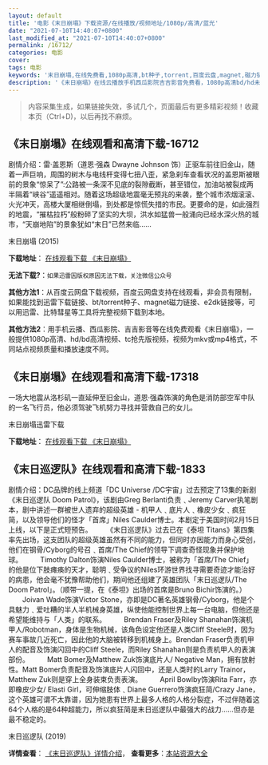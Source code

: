 ```yaml
---
layout: default
title: '电影《末日崩塌》下载资源/在线播放/视频地址/1080p/高清/蓝光'
date: "2021-07-10T14:40:07+0800"
last_modified_at: "2021-07-10T14:40:07+0800"
permalink: /16712/
categories: 电影
cover:
tags: 电影
keywords: '末日崩塌,在线免费看,1080p高清,bt种子,torrent,百度云盘,magnet,磁力链,迅雷下载资源'
description: '《末日崩塌》在线云播放手机西瓜影院吉吉影音免费看，1080p高清bd/hd未删减完整版和tc抢先枪版，mkv/mp4格式，附带bt/torrent种子、magnet/磁力链、百度云盘、网盘资源迅雷下载链接'
---
```


>内容采集生成，如果链接失效，多试几个，页面最后有更多精彩视频！收藏本页（Ctrl+D)，以后再找不麻烦。


## 《末日崩塌》在线观看和高清下载-16712

剧情介绍：雷·盖恩斯（道恩·强森 Dwayne Johnson 饰）正驱车前往旧金山，随着一声巨响，周围的树木与电线杆变得七扭八歪，紧急刹车查看状况的盖恩斯被眼前的景象“惊呆了”:公路被一条深不见底的裂隙截断，甚至错位，加油站被裂成两半隔着“峡谷”遥遥相对。随着这场超级地震毫无预兆的来袭，整个城市浓烟滚滚、火光冲天，高楼大厦相继倒塌，到处都是惊慌失措的市民。更要命的是，如此强烈的地震，“摧枯拉朽”般粉碎了坚实的大坝，洪水如猛兽一般涌向已经水深火热的城市，“天崩地陷”的景象犹如“末日”已然来临……


末日崩塌 (2015)

**下载地址**： [在线观看下载 《末日崩塌》](https://www.btbtdy.me/btdy/dy173.html) 


**无法下载?**：`如果迅雷因版权原因无法下载，关注微信公众号 `

**其他方法1**：从百度云网盘下载视频，百度云网盘支持在线观看，非会员有限制，如果能找到迅雷下载链接、bt/torrent种子、magnet磁力链接、e2dk链接等，可以用迅雷、比特彗星等工具将完整视频下载到本地。

**其他方法2**：用手机云播、西瓜影院、吉吉影音等在线免费观看《末日崩塌》，一般提供1080p高清、hd/bd高清视频、tc抢先版视频，视频为mkv或mp4格式，不同站点视频质量和播放速度不同。


## 《末日崩塌》在线观看和高清下载-17318

一场大地震从洛杉矶一直延伸至旧金山，道恩·强森饰演的角色是消防部空军中队的一名飞行员，他必须驾驶飞机努力寻找并营救自己的女儿。<!---剧情end--->


末日崩塌迅雷下载

**下载地址**： [在线观看下载 《末日崩塌》](https://www.993dy.com//vod-detail-id-19504.html) 


## 《末日巡逻队》在线观看和高清下载-1833

剧情介绍：DC品牌的线上频道「DC Universe /DC宇宙」过去预定了13集的新剧《末日巡逻队 Doom Patrol》，该剧由Greg Berlanti负责﹑Jeremy Carver执笔剧本，剧中讲述一群被世人遗弃的超级英雄 - 机甲人﹑底片人﹑橡皮少女﹑疯狂简，以及领导他们的怪才「首席」Niles Caulder博士。本剧定于美国时间2月15日上线，以下是正式短预告。  　　《末日巡逻队》过去已在《泰坦 Titans》第四集率先出场，这支团队的超级英雄虽然有不同的能力，但同时亦因能力而身心受创，他们在钢骨/Cyborg的号召﹑首席/The Chief的领导下调查奇怪现象并保护地球。  　　Timothy Dalton饰演Niles Caulder博士，被称为「首席/The Chief」的他是位下肢瘫痪的天才，聪明﹑受争议的Niles环游世界找寻需要奇迹才能治好的病患，他会毫不犹豫帮助他们，期间他还组建了英雄团队「末日巡逻队/The Doom Patrol」。（顺带一提，在《泰坦》出场的首席是Bruno Bichir饰演的。）  　　Joivan Wade饰演Victor Stone，亦即是DC著名英雄钢骨/Cyborg，他是个具魅力﹑爱吐糟的半人半机械身英雄，纵使他能控制世界上每一台电脑，但他还是希望能维持与「人类」的联系。  　　Brendan Fraser及Riley Shanahan饰演机甲人/Robotman，身体是生物机械，该角色设定他还是人类Cliff Steele时，因为赛车事故几近死亡，因此他的大脑被转移到机械身上。Brendan Fraser负责机甲人的配音及饰演闪回中的Cliff Steele，而Riley Shanahan则是负责机甲人的表演部份。  　　Matt Bomer及Matthew Zuk饰演底片人/ Negative Man，拥有放射性。Matt Bomer负责配音及饰演底片人闪回中，还是人类时的Larry Trainor，Matthew Zuk则是穿上全身装束负责表演。  　　April Bowlby饰演Rita Farr，亦即橡皮少女/ Elasti Girl，可伸缩肢体﹑Diane Guerrero饰演疯狂简/Crazy Jane，这个英雄可谓不太靠谱，因为她患有世界上最多人格的人格分裂症，不过伴随着这64个人格的是64种超能力，所以疯狂简是末日巡逻队中最强大的战力……但亦是最不稳定的。


末日巡逻队 (2019)

**详情查看**： [《末日巡逻队》详情介绍](/movie/1833/)， **查看更多**：[本站资源大全](/movie/t/all/)

